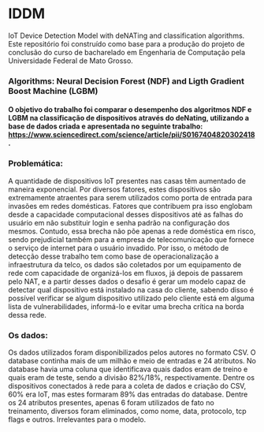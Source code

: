 # IDDM
IoT Device Detection Model with deNATing and classification algorithms. 
Este repositório foi construído como base para a produção do projeto de conclusão do curso de bacharelado em Engenharia de Computação pela Universidade Federal de Mato Grosso. 
### Algorithms:  Neural Decision Forest (NDF) and Ligth Gradient Boost Machine (LGBM)

#### O objetivo do trabalho foi comparar o desempenho dos algoritmos NDF e LGBM na classificação de dispositivos através do deNating, utilizando a base de dados criada e apresentada no seguinte trabalho: https://www.sciencedirect.com/science/article/pii/S0167404820302418.

### Problemática:
A quantidade de dispositivos IoT presentes nas casas têm aumentado de maneira exponencial. Por diversos fatores, estes dispositivos são extremamente atraentes para serem utilizados como porta de entrada para invasões em redes domésticas. Fatores que contribuem pra isso englobam desde a capacidade computacional desses dispositivos até as falhas do usuário em não substituir login e senha padrão na configuração dos mesmos. Contudo, essa brecha não põe apenas a rede doméstica em risco, sendo prejudicial também para a empresa de telecomunicação que fornece o serviço de internet para o usuário invadido. Por isso, o método de detecção desse trabalho tem como base de operacionalização a infraestrutura da telco, os dados são coletados por um equipamento de rede com capacidade de organizá-los em fluxos, já depois de passarem pelo NAT, e a partir desses dados o desafio é gerar um modelo capaz de detectar qual dispositivo está instalado na casa do cliente, sabendo disso é possível verificar se algum dispositivo utilizado pelo cliente está em alguma lista de vulnerabilidades, informá-lo e evitar uma brecha crítica na borda dessa rede. 

### Os dados:
Os dados utilizados foram disponibilizados pelos autores no formato CSV. O database continha mais de um milhão e meio de entradas e 24 atributos. No database havia uma coluna que identificava quais dados eram de treino e quais eram de teste, sendo a divisão 82%/18%, respectivamente. Dentre os dispositivos conectados à rede para a coleta de dados e criação do CSV, 60% era IoT, mas estes formaram 89% das entradas do database. Dentre os 24 atributos presentes, apenas 6 foram utilizados de fato no treinamento, diversos foram eliminados, como nome, data, protocolo, tcp flags e outros. Irrelevantes para o modelo.  
